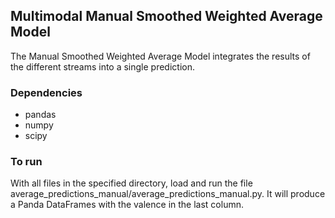## Multimodal Manual Smoothed Weighted Average Model

The Manual Smoothed Weighted Average Model integrates the results of the different streams into a single prediction.

### Dependencies
-   pandas
-   numpy
-   scipy

### To run
With all files in the specified directory, load and run the file average_predictions_manual/average_predictions_manual.py. It will produce a Panda DataFrames with the valence in the last column.